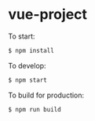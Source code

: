 # vue-project

To start:

```bash
$ npm install
```

To develop:

```bash
$ npm start
```

To build for production:

```bash
$ npm run build
```